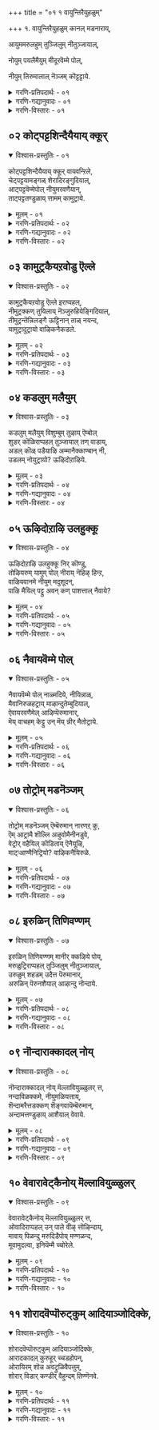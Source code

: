 +++
title = "०१ १ वायुन्तिरैयुहळुम्"

+++
१. वायुन्तिरैयुहळुम् कानल् मडनाराय्,

आयुममरुलहुम् तुञ्जिलुम् नीतुञ्जायाल्,

नोयुम् पयलैमैयुम् मीदूरवॆम्मे पोल्, 

नीयुम् तिरुमालाल् नॆञ्जम् कॊट्टट्टाये.

<details><summary>गरणि-प्रतिपदार्थः - ०१</summary>

वायुम् = ऎडॆबिडदॆ बरुत्तिरुव, तिरै, = अलॆगळन्नु, उहळुम् = हाय्दु \(हारि\) दाटुव, कानल् = काडिन \(तोपिन\), मडम् = यौवनद कॊक्करॆये, आयुम् = आगियू सह, अमर् = आशॆ तुम्बिरुव, उलहुम् = लोकवॆल्लवू, तुञ्जिलुम् = निद्रिसिदरू सह, नी = नीनु, तुञ्जाय् आल् = निद्रिसॆयाद्दरिन्द, नोयुम् = सङ्कटवन्नू, पयलै मैयुम् = हळदिय देहवन्नू, मीदूर = हॊत्तिरुव, ऎम्मे पोल् = नम्म हागॆ, नीयुम् = नीनू सह, तिरुमालाल् = लक्ष्मीनाथनिन्द, नॆञ्जम् = मनस्सन्नु, कोट्पट्टाये = सूरॆगॊळ्ळल्पट्टिरुवॆया? \(कॊळ्ळल्पट्टिरुवॆया?\)
</details>

<details><summary>गरणि-गद्यानुवादः - ०१</summary>

ऎडॆबिडदॆ बरुत्तिरुव अलॆगळन्नु हाय्दु दाटुव काडिनयौवनद कॊक्करॆये आगियू सह, आशॆतुम्बिरुव लोकवॆल्लवू निद्रिसिदरू सह नीनु निद्रिसॆयाद्दरिन्द, सङ्कटवन्नू हळदिय \(कृशवाद\) देहवन्नू हॊत्तिरुव नम्म हागॆ नीनू सह लक्ष्मीनाथनिन्द निन्न मनस्सन्नु सूरॆगॊळ्ळल्पट्टिरुवॆया? लोकदल्लि कण्डुबरुव सामान्यविषयवॊन्दन्नु तॆगॆदुकॊण्डु, आळ्वाररु ई पाशुरदल्लि भगवद्विषयक्कॆ सम्बन्धिसिदन्तॆ, स्वारस्यवागि हॊन्दिसि हेळुत्तिद्दारॆ. 
</details>

<details><summary>गरणि-विस्तारः - ०१</summary>

लोकदल्लि इतर ऎल्ला पक्षिगळ हागॆ कॊक्करॆ अल्ल. इतर पक्षिगळु हगलॆल्ला हाराडि, आहारवन्नु हुडुकि तिन्दु, चटुवटिकॆयिन्दिद्दु, सञ्जॆयागुत्तलू गूडु सेरि, रात्रियन्नु निद्दॆयल्लि कळॆयुत्तवॆयष्टॆ. कॊक्करॆगॆ हगलू रात्रियू ऒन्दे बगॆ. निद्दॆगॆट्टु मीनु हिडियुवुदरल्लिये अदु काल कळॆयुत्तदॆ. 

हागॆये, लोकदल्लि ऎल्ल जनरू सामान्यवागि प्रापञ्चिकरु. अवरिगॆ हगलु हॊट्टॆ हॊरॆयुवुदक्कॆ, रात्रि निद्दॆगॆ मीसलु. अवरु भगवच्चिन्तनॆय गॊडवॆयन्नु सामान्यवागि हच्चिकॊळ्ळुवुदे इल्ल. आदरॆ, कॆलवरु मात्रवे भगवच्चिन्तनॆयन्नु मुख्यमाडिकॊण्डु, मिक्क प्रापञ्चिक व्यवहारगळन्नु कडमॆमाडिकॊळ्ळूत्तारॆ. अवरिगॆ, ऎल्लरू निद्रिसुव समयवे बहळ ऒळ्ळॆय समय. आद्दरिन्द, नडुरात्रियल्लू अवरु निद्दॆगॆट्टु भगवच्चिन्तनॆयल्लिये कालकळॆयुत्तारॆ. ई बगॆय जनरन्नु आळ्वाररु ’विरहि’गॆ होलिसिद्दारॆ. विरहिगॆ तन्नप्रियतमनन्नु कूडिकॊण्डिरबेकॆन्दे आशॆ. अदक्कागि, अवळु, कृशिसि, निद्दॆगॆट्टु सङ्कटपडुत्ताळॆ. ई पाशुरदल्लि ’विरहि’यॆन्दरॆ आळ्वाररु. ’प्रियतम’नॆन्दरॆ लक्ष्मीपतियाद श्रीमन्नारायणने. 

आळ्वाररु हेळुत्तारॆ- कॊक्करॆये, नीनु ऎडॆबिडदॆ बरुत्तिरुव अलॆगळन्नु दाटुत्ता, मीनन्नु हिडियुत्ता, जीविसुव पक्षि. इतर पक्षिगळन्तॆ नीनू रात्रियल्लि निद्रिसबेडवे? नीनू निद्दॆगॆडॆवॆयेकॆ? नानु विरहि. नन्न मनस्सन्नु सर्वेश्वरनाद लक्ष्मीपतियु सूरॆगॊण्डिद्दानॆ. अवनॊडनॆ कूडिकॊळ्ळबेकॆम्ब हम्बलदिन्द, सङ्कटपडुत्तिद्देनॆ. ननगॆ निद्दॆ हत्तुवुदिल्ल. नन्नमैबण्ण होयितु. कृशवागिद्देनॆ, कण्डॆया, कॊक्करॆये, नीनू निद्रिसदॆ इरुवुदरिन्द, निन्न मनस्सन्नू आ लक्ष्मीनाथनु सूरॆगॊण्डनो हेगॆ? जोकॆ, नन्नन्तॆ नीनू बडवादीयॆ\! भगवन्तनन्नु कुरितु हुच्चे निनगू हत्तीतु\!
</details>

## ०२ कोट्पट्टशिन्दैयैयाय् क्कूर्

<details open><summary>विश्वास-प्रस्तुतिः - ०१</summary>

कोट्पट्टशिन्दैयैयाय् क्कूर् वायवन्ऱिले,  
चेट्पट्टयामङ्गळ् शेरादिरङ्गुदियाल्,  
आट्पट्टवॆम्मेपोल् नीयुमरवणैयान्,  
ताट्पट्टतण्डुळाय् त्तामम् कामुट्राये.
</details>

<details><summary>मूलम् - ०१</summary>

कोट्पट्टशिन्दैयैयाय् क्कूर् वायवन्ऱिले,  
चेट्पट्टयामङ्गळ् शेरादिरङ्गुदियाल्,  
आट्पट्टवॆम्मेपोल् नीयुमरवणैयान्,  
ताट्पट्टतण्डुळाय् त्तामम् कामुट्राये.
</details>

<details><summary>गरणि-प्रतिपदार्थः - ०२</summary>

कोट्पट्ट = गोळुतगलिरुव, शिन्दैयै आय् = चिन्तनॆये आगिरुव, कूर् वाय् = दीनवागि कूगुत्तिरुव, अन्ऱिले = क्रौञ्चपक्षिये, चेट्पट्ट = दीर्घवागिरुव, यामङ्गळ् = जावगळन्नु, शेरादु = \(हासुगॆयन्नु\) सेरदॆये, इरङ्गुदि आल् = दुःखिसुत्तिरुवॆयाद्दरिन्द, आट्पट्ट = सेवॆ माडुत्तिरुव, ऎम्मेपोल् =नम्म हागॆये, नीयुम् = शेषशायिय, ताळ् पट्ट = तिरुवडिगळन्नु सेरिद \(सम्बन्धिसिद\), तण् तुऴाय् = तम्पाद तुलसिय, तामम् = हारवन्नु, कामम् उट्राये = आशिसिरुवॆया? 
</details>

<details><summary>गरणि-गद्यानुवादः - ०२</summary>

गोळुतगलिरुव चिन्तनॆये आगिरुव दीनवागि कूगुत्तिरुव क्रौञ्चपक्षिये, दीर्घवाद यामगळन्नु हासुगॆ सेरदॆये दुःखिसुत्तिरुवॆयाद्दरिन्द, सेवॆयल्लि तॊडगिरुव नम्म हागॆये नीनू सह शेषशायिय तिरुवडिगळ सम्बन्धवन्नु पडॆदिरुव तम्पाद तुलसिय हारवन्नु आशिसिरुवॆया? 
</details>

<details><summary>गरणि-विस्तारः - ०२</summary>

रात्रिय काल निद्दॆगागि ऎम्ब नियमवन्नु मनुष्यरन्तॆ पक्षिगळू पालिसबेडवे? रात्रियॆल्ल निद्दॆगॆट्टु कळॆयुवुदु दुःखिगळ मत्तु विरहिगळ \(अवरू दुःखिगळे\) पालिगॆ बन्दद्दु. 

हिन्दिन पाशुरदल्लि कॊक्करॆय निदर्शन बन्तु. अदु हॊट्टॆपाडिगागि, अदरल्लि अत्याशॆयिन्द तृप्तियिल्लदन्तॆ, हगलू रात्रि ऎन्नदन्तॆ, मीनु हिडियुवुदरल्लिये आसक्तिगॊण्डित्तु. आद्दरिन्द अदक्कॆ निद्दॆयिल्लदॆ होयितु. ई पाशुरदल्लादरो, क्रौञ्चपक्षिय निदर्शनवन्नु तॆगॆदुकॊळ्ळलागिदॆ. इदक्कॆ अगलिकॆ. तन्न प्रियतमनिन्द अगलिरलारदॆ, इदु रात्रियॆल्ल निद्दॆगॆट्टु अवनिगागि दुःखिसुत्ता, दीनस्वरदिन्द गोळिडुत्तिदॆ. हागॆये विरहियू सह. तन्न प्रियतमन अगलिकॆयिन्द हगलिगिन्तलू हॆच्चागि रात्रिकालगळल्लि अवळु हेळतीरदष्टु सङ्कटपडुत्तिरुवुदरिन्द, अवळिगॆ रात्रियॆल्लवू निद्दॆ हत्तुवुदिल्ल. इदॆल्ल प्रापञ्चिकस्थिति – व्यवहार. 

इन्नु, भगवन्तनन्ने तन्न ’नायक’नन्नागि माडिकॊण्डु, अवनॊडनॆ कूडिकॊळ्ळलिल्ल, इन्नॆष्टु काल ई अगलिकॆ, ऎन्दु परिपरियागि परितपिसुत्तिरुव ’नायकि’य भाववन्नु हॊत्तु अनुकरिसुव भक्तन विषयवन्नु तॆगॆदुकॊळ्ळोण. ई ’नायकि’यू सह विरहिये\! आदरॆ, अदु आध्यात्मिक रीतियल्लि\! अवळिगू रात्रिगळु निद्दॆ हत्तुवुदिल्ल. रात्रिय ऒन्दॊन्दु जाववू ऒन्दु युगदन्तॆ दीर्घवागि कण्डु बरुत्तदॆ. तन्न प्रियतमन सङ्ग तनगॆ हेगादरू, याव रीतियल्लादरू, लभिसिदरॆ, आग अवळ मनस्सिगॆ नॆम्मदि सिक्कुत्तदॆ. अदक्कागिये अवळ परिताप\! ई बगॆय विरहिगू प्रापञ्चिकविरहिगू ऎष्टु व्यत्यास\! 

आळ्वाररु हेळुत्तारॆ- क्रौञ्चपक्षिये, निन्न सङ्कटक्कॆ कारणवेनु? निन्न कूगु बहळ दीनवागिदॆ. निन्न दुःख निन्न मनस्सिगॆ अण्टिरुव हागॆ काणुत्तदॆयल्ल. इतर पक्षिगळ हागॆ रात्रियल्लि बेग हासुगॆयन्नु सेरदन्तॆ, निनगॆ रात्रिय ऒन्दॊन्दु जाववू बहळ दीर्घवागि तोरुत्तिदॆयल्लवे? आद्दरिन्दले हीगॆ गोळिडुत्तिरुवॆ\! निन्न दुःखक्कॆ कारणवेनु? नन्न हागॆ नीनू सह सर्वेश्वरनाद भगवन्त्नल्लि प्रेमिये? भगवन्तन तिरुवडिगळन्नु अलङ्करिसिरुव दिव्यवाद तुलसिय हारवन्नु पडॆदुकॊळ्ळबेकॆन्दु निनगू आशॆयागिदॆये?
</details>

## ०३ कामुट्रकैयऱवोडु ऎल्ले

<details open><summary>विश्वास-प्रस्तुतिः - ०२</summary>

कामुट्रकैयऱवोडु ऎल्ले इराप्पहल्,  
नीमुट्रक्कण् तुयिलाय् नॆञ्जुरुहियेङ्गिदियाल्,  
तीमुट्रन्तॆन्निलङ्गै ऊट्टिनान् ताळ् नयन्द,  
यामुट्रादुट्रायो वाऴिकनैकडले.
</details>

<details><summary>मूलम् - ०२</summary>

कामुट्रकैयऱवोडु ऎल्ले इराप्पहल्,  
नीमुट्रक्कण् तुयिलाय् नॆञ्जुरुहियेङ्गिदियाल्,  
तीमुट्रन्तॆन्निलङ्गै ऊट्टिनान् ताळ् नयन्द,  
यामुट्रादुट्रायो वाऴिकनैकडले.
</details>

<details><summary>गरणि-प्रतिपदार्थः - ०३</summary>

कामुट्र = आशिसिद्दु, कैयऱवोडु = कैगूडद्दरिन्द \(अथवा, आशिसिदवस्तु कैसेरद दुःखदिन्द\), ऎल्ले = ऎले, कनैकडले = घर्जिसुव कडले, इराप्पहल् = रात्रि हगलू नी मुट्र = नीनु पूर्तियागि, कण् तुयिलाय् = निद्रिसलारॆ, नॆञ्जु उरुहि = मनस्सु करगि, एङ्गिदि आल् = सॊरगुवॆयाद्दरिन्द, तीमुट्र = बॆङ्कियन्नु पूर्तियागि, तॆन् इलङ्गै = \(दक्षिणद\) सुन्दरवाद लङ्कापुरियन्नु, ऊट्टिनान् = उणिसिदवन, ताळ् = तिरुवडिगळन्नु, नयन्द = आशिसिद, याम् = नावु, उट्रदु = पडॆदद्दन्नु, उट्रायो = पडॆदॆयो, वाऴि = निनगॆ मङ्गळवागलि. 
</details>

<details><summary>गरणि-गद्यानुवादः - ०३</summary>

ऎले किरिचाडुव कडले, नीनुआशिसिद्दु कैगूडद्दरिन्दलो नीनु रात्रिहगलू पूर्तियागि निद्रिसदिरुवॆ? मनस्सु करगि, सॊरगिरुवॆ\! आद्दरिन्द, \(दक्षिणद\) सुन्दरवाद लङ्कापुरियन्नु पूर्तियागि बॆङ्किगॆ आहुतिमाडिदवन तिरुवडिगळन्नु आशिसिद नावु पडॆदद्दन्नु पडॆदॆयो? निनगॆ मङ्गळवागलि. 
</details>

<details><summary>गरणि-विस्तारः - ०३</summary>

हिन्दिन ऎरडु पाशुरगळल्लि, ऎरडु पक्षिगळ निदर्शनवायितु. मॊदल पक्षिगॆ हॊट्टॆ हॊरॆयुवुदरल्लिये आशॆ. अदन्नु पूर्णगॊळिसिकॊळ्ळुवुदक्कागिये निद्दॆगॆट्टद्दु\! ऎरडनॆय पक्षिगॆ तन्न प्रियतमनिन्द अगलिकॆयागबारदॆन्दू, सदा अवनॊडनॆ कूडिकॊण्डिरबेकॆम्बुदे आशॆ. तन्न ई आशॆ ईडेरदिद्द कार्‍अणदिन्द अदर निद्दॆयिल्लद गोळाट\! ई पाशुरदल्लि कडलिन निदर्शन बन्दिदॆ. कडलु हगलु रात्रि ऎन्नदॆ, यावागलू अब्बरिसुत्तिरुत्तदॆ. एरिळितगळिन्द कूडिद अलॆगळिन्द तुम्बिरुत्तदॆ. कॆलवु वेळॆगळल्लि कडलु उक्किदरू सह, अदु दडवन्नु अतिक्रमिसि होगलारदॆ, तन्न आशॆयन्नु तीरिसिकॊळ्ळलारदॆ, सोतु, सॊरगि होगुत्तदॆ. 

हागॆये, भगवन्तन तिरुवडिगळन्नु पडॆदुकॊळ्ळबेकॆम्ब महदाशॆयन्नु हॊत्त भक्तनिगॆ, अवन आशॆ फलिसदॆ, अदक्कागि अवनॆष्टु यत्निसिदरू भगवन्तन तिरुवडिगळु लभ्यवागदॆ होगुवुदरिन्द, रात्रि हगलु ऎन्नदॆ निद्दॆगॆट्टु सॊरगि, कॊरगि, गोळिडुत्ता कालकळॆयुवनु.

आळ्वाररु हेळुत्तारॆ- ऎलॆ कडले, रात्रिहगलु ऎन्नदॆ नीनु अब्बरिसुत्तिरुवॆयल्ल. नीनू सह नम्म हागॆ दुःखिसुवुदे? सर्वेश्वरन तिरुवडिगळिगागि नावु निद्दॆगॆट्टु कॊरगुत्तिरुव हागॆये, निन्न मेलॆ हादुहोगि, लङ्कापुरियन्नु बॆङ्किगॆ पूर्तियागि आहुतिकॊट्ट श्रीरामन तिरुवडिगळन्नु नीनु आशिसिदॆया? अवु निनगॆ लभिसदॆ होद्दरिन्द, हीगॆ, निद्दॆगॆट्टु अब्बरिसुत्ता, नम्म हागॆ गोळिडुत्ता सॊरगि होदॆया? हेगॆ?
</details>

## ०४ कडलुम् मलैयुम्

<details open><summary>विश्वास-प्रस्तुतिः - ०३</summary>

कडलुम् मलैयुम् विशुम्बुम् तुऴाय् ऎम्बोल्  
शुडर् कॊळिराप्पहल् तुञ्जायाल् तण् वाडाय्,  
अडल् कॊळ् पडैयाऴि अम्मानैक्काण्बान् नी,  
उडलम् नोयुट्रायो? ऊऴिदोऱाऴिये.
</details>

<details><summary>मूलम् - ०३</summary>

कडलुम् मलैयुम् विशुम्बुम् तुऴाय् ऎम्बोल्  
शुडर् कॊळिराप्पहल् तुञ्जायाल् तण् वाडाय्,  
अडल् कॊळ् पडैयाऴि अम्मानैक्काण्बान् नी,  
उडलम् नोयुट्रायो? ऊऴिदोऱाऴिये.
</details>

<details><summary>गरणि-प्रतिपदार्थः - ०४</summary>

कडलुम् = समुद्रवन्नू, मलैयुम् = बॆट्टवन्नू, विशुम्बुम् = गगनवन्नू, तुऴाय् = हुडुकुत्ता, ऎम् पोल् = नम्म हागॆ, शुडर् कॊळ् = बॆळकुगळ ज्योतिगळ\) हागॆ, इराप्पहल् = रात्रिहगलु, तुञ्जाय् आल् = निद्रिसॆ आद्दरिन्द, तण् वाडाय् = तङ्गाळिये, अडल् कॊळ् = बलिष्ठवाद, पडै = आयुधवाद, आऴि = चक्रायुधवन्नु धरिसिरुव, अम्मानै = स्वामियन्नु, काण्बान् = नोडुवुदक्कागि \(काणुवुदक्कागि\) नी = नीनु, उडलम् = आशॆयिन्द कॊरगुव, नोय् = सङ्कटवन्नु, उट्रायो = पडॆदॆयो? ऊऴिदोऱुम् = जीवमानपर्यन्तवू, ऊऴियो = क्रमतप्पदन्तॆये \(विधि ऎम्बन्तॆ\)? 
</details>

<details><summary>गरणि-गद्यानुवादः - ०४</summary>

तङ्गाळिये, समुद्रवन्नू, बॆट्टवन्नू, गगनवन्नू, हुडुकुत्ता, नम्म हागॆ, ज्योतिगळ हागॆ रात्रि हगलू निद्रिसॆ आद्दरिन्द, शक्तिपूर्णवाद आयुधवाद चक्रायुधवन्नु धरिसिरुव स्वामियन्नु काणुवुदक्कागि, नीनु आशॆयिन्द कॊरगुव सङ्कटवन्नु जीवमानवॆल्लवू, विधि ऎम्बन्तॆ पडॆदॆयो? 
</details>

<details><summary>गरणि-विस्तारः - ०४</summary>

यावॊन्दु कडॆयू निल्लदॆ, ऎडॆबिडदन्तॆ व्यापिसिकॊण्डु, स्थळदिन्द स्थळक्कॆ चलिसुत्तिरुवुदे गाळिय स्वभाव. नॆलनीरु, हळ्ळ-तिट्टु, काडुमेडि, बॆट्ट-बयलु, ऎन्नदॆ अदु ऎल्लॆल्लू सञ्चरिसुत्तले इरुत्तदॆ. अदक्कॆ निलुकडॆ ऎम्बुदे इल्ल. 

विरहिगॆ तङ्गाळि शत्रुविद्दन्तॆ. अदु मर्मभेदकवागि, विरहवन्नु हॆच्चिसुत्तदॆ. 

गाळिय अलॆदाटवन्नु गमनिसुव भक्तनिगॆ, गाळियल्लि ऒन्दु बगॆय मरुक-कनिकर. तन्न हागॆ, कण्णिगॆ काणद, अद्वितीय वस्तुवाद भगवन्तनन्नु आ गाळियू हुडुकुत्ता, सञ्चरिसुत्ता, व्यथॆपडुत्तिदॆयो ऎनिसुत्तदॆ. ई कारणदिन्द, भक्तनिगू गाळिगू इल्लि होलिकॆ तन्दिरुवुदु. 

आळ्वाररु हेळुत्तारॆ- तङ्गाळिये, नीनु कडलमेलू, बॆट्टद मेलू; आकाशदल्लियू व्यापिसि, अलॆदाडुत्तिरुवॆयल्ल, एकॆ? दिव्यज्योतिगळाद सूर्यचन्द्रर हागॆ, नीनु ऎडॆबिडदॆ, निन्तल्लि निल्लदॆ, चलिसुत्ता इरुवॆयल्ल. निन्न देहसौख्यवन्नू, निद्दॆयन्नू गमनिसदॆ, इतरर कण्णिगॆ काणिसदष्टु कृशवागि होगिरुवॆयल्ल\! नम्म हागॆये नीनू सह, अप्रतिमसामर्थ्यद चक्रायुधधारियाद नम्म स्वामियन्नु हुडुकुत्तिद्दीया? अदु फलिसदॆ इरुवुदक्कागि, निन्न जीवमानपर्यन्तवू इदे निन्न विधि ऎम्बन्तॆ कॊरगि सङ्कटपडुत्तिरुवॆया? 

इल्लि, ’कडलु’ ऎम्बुदक्कॆ ’सामान्यवाद कडलुगळु’ ऎन्दू, भगवन्तन शेषशायियागि योगनिद्दॆयल्लिरुनॆन्दु वर्णिसुव पाल्गडलु ऎन्दू आगुत्तदॆ. 

’बॆट्ट’ ऎम्बुदक्कॆ सामान्यवाद बॆट्टगळु ऎन्दू भूलोकद भक्तरन्नु उद्धरिसुवुदक्कागि भगवन्तने आशॆपट्टु बन्दु नॆलसिरुव तिरुमलै बॆट्टवॆन्दू आगुत्तदॆ. 

“विशुम्बु \(गगन\)” ऎम्बुदक्कॆ गाळि व्यापिसिरुव आकाश ऎन्दू, नित्यसूरिगळॊडनॆ भगवन्तनु नित्यवासमाडुव परमपद ऎन्दू आगुत्तदॆ. 

“ज्योति” ऎम्बुदक्कॆ हगलन्नु बॆळगिसुव ’सूर्य’ मत्तु रात्रियन्नु बॆळगिसुवुदक्कॆ ’चन्द्र’ ऎन्दागुत्तदॆ.
</details>

## ०५ ऊऴिदोऱाऴि उलहुक्कू

<details open><summary>विश्वास-प्रस्तुतिः - ०४</summary>

ऊऴिदोऱाऴि उलहुक्कू निर् कॊण्डु,  
तोऴियरुम् यामुम् पोल् नीराय् नॆहिऴ् हिन्ऱ,  
वाऴियवानमे नीयुम् मदुशूदन्,  
पाऴि मैयिल् पट्टु अवन् कण् पाशत्ताल् नैवाये?
</details>

<details><summary>मूलम् - ०४</summary>

ऊऴिदोऱाऴि उलहुक्कू निर् कॊण्डु,  
तोऴियरुम् यामुम् पोल् नीराय् नॆहिऴ् हिन्ऱ,  
वाऴियवानमे नीयुम् मदुशूदन्,  
पाऴि मैयिल् पट्टु अवन् कण् पाशत्ताल् नैवाये?
</details>

<details><summary>गरणि-प्रतिपदार्थः - ०५</summary>

ऊऴि दोऱु ऊऴि = ऎल्ला कालदल्लू \(ऎन्दरॆ, प्रळयदिन्द प्रळयदवरॆगू = ऒन्दॊन्दु वर्षदल्लू कालक्कॆ तक्कन्तॆ\), उलहुक्कु = लोकक्कॆ, नीर् कॊण्डु = नीरन्नु शेखरिसिकॊण्डु, शोऴि यरुम् यामुम् पोल् = \(नन्न\)गॆळतियरू, नानू \(माडुवॆ\) हागॆ, नीर् आय् = नीरागि रूपगॊण्डु, नॆहिऴ् हिन्ऱ = कॆळगॆ बीळुत्तिरुव वाऴिय = मङ्गळकरवाद, वानमे = मोडवे, नीयुम् = नीनू, मदुशूदन् = मधुसूदनन, पाऴिमैयिल् पट्टु = सामर्थ्यक्कॆ सिक्कि, अवन् =अवन, कण् पाशत्तल् = कण्णिन पाशदिन्द कट्टिबिद्दु \(कटाक्षक्कॆ सिक्किबिद्दु\), नैवायो = \(निन्नन्नु नीनु \) मरॆतुहोदॆया? 
</details>

<details><summary>गरणि-गद्यानुवादः - ०५</summary>

प्रळयदिन्द प्रळयदवरॆगू ऎन्दरॆ ऒन्दॊन्दु वर्षदल्लू कालकालक्कॆ तक्कन्तॆ लोकक्कॆ नीरन्नु शेखरिसिकॊण्डु, नन्न गॆळतिय नानू \(माडुव\) हागॆ, नीरागि रूपगॊण्डु, कॆळक्कॆ बीळुत्तिरुव मङ्गळकरवाद मोडवे, नीनू सह मधुसूदनन सामर्थ्यक्कू अवन कटाक्ष वीक्षणक्कू सिक्किबिद्दु, \(नीनु निन्नन्ने\) मरॆतुहोदॆया? 
</details>

<details><summary>गरणि-विस्तारः - ०५</summary>

ई पाशुरदल्लि मोडद निदर्शन. ऒन्दु प्रळयदिन्द मत्तॊन्दु प्रळयदवरॆगू, ई लोक इरुवष्टु कालवू, ऒन्दॊन्दु वर्षवू लोकक्कॆ मङ्गळवन्नुण्टु माडुवन्थाद्दु कार्मुगिलु. अदु लोकक्कॆ बेकागुवष्ट्टु नीरन्नू कडलुगळिन्दलू इतर ऎल्ला नीर्नॆलॆगळिन्दलू नीरन्नु तुम्बिट्टुकॊण्डु कार्मुगिलागुवुदु. गगनक्केरि, मॆल्लमॆल्लगॆ सञ्चरिसुत्ता, लोकद बेरॆबेरॆ स्थळगळल्लि तङ्गि, करगि नीरागि रूपगॊण्डु, नीरन्नु कॆळक्कॆ नॆलद मेलक्कॆ सुरिसिबिडुवुदु. प्रतिफलापेक्षॆयिल्लदॆ, हीगॆ समृद्धियागि नीरन्नु सुरिसुवुदु कार्मुगिलिन औदार्य. आद्दरिन्दले अदु मङ्गळकरवाद कार्मुगिलु. 

भगवन्तनदु कार्मुगिल देहकान्ति. अवन अप्रतिमऔदार्य, उपकारगळ ऒन्दंश मात्रवे कार्मुगिलु तोर्पडिसुवन्थाद्दु, इवुगळ जॊतॆगॆ भगवन्तन साटियिल्लद सामर्थ्य मत्तु कृपॆ\! भगवन्तन कटाक्षक्कॆ ऒळगादवरु तप्पदॆ उद्धारगॊळ्ळुत्तारॆ. 

आळ्वाररु कण्ड कार्मुगिलन्नु तम्म भक्तिय नॆलॆयॊडनॆ होलिसिकॊण्डु अदन्नु सम्बोधिसि हेळुत्तारॆ. 

आळ्वाररु हेळुत्तारॆ- कार्मुगिले, निन्न रूपदिन्दलू, बण्णदिन्दलू, औदार्यदिन्दलू, नीनु मङ्गळकरने दिट. लोकक्कॆ निन्न उपकारवन्तु हेळतीरदष्टु, लोक अदन्नु मरॆयलारदष्टु. ऎल्ला नीर्‍नॆलॆगळिन्दलू नीनु नीरन्नु हीरि, निन्नल्लि तुम्बिट्टुकॊळ्ळूवॆ, निन्न भारवन्नु सहिसिकॊण्डु, गगनक्केरि, \(गगनदल्लि\) मॆल्लमॆल्लगॆ सञ्चरिसुत्ता, भूमिय मेलॆ नीरु बेकॆम्ब कडॆगळल्लॆल्ला, करगि, हनिय रूपगॊण्डु, इळिदु, सुरिसि, भूमियन्नु तणिसुत्ती दिट. हीगॆ, नीनु हनिगळ रूपदल्लि नीरन्नु हरिसलु कारणवेनिरबहुदु? नानू नन्न गॆळतियरू मधुसूदननाद भगवन्तन सामर्थ्यक्कू, अवन कुडिगण्ण नोटक्कू सिक्किबिद्दिद्देवॆ. नम्मन्नुनावे मरॆतुकॊण्डिद्देवॆ. नावु, नम्म विचारवेनु ऎम्बुदे नमगीग तिळियदागिदॆ. नम्म देह, रूप, बण्ण – ऎल्लवू करगि नीरागि होगिवॆ. ऎन्दरॆ, नावु नावल्लवागिद्देवॆ. कार्मुगिले, नम्म हागॆ नीनू सह आ परमसमर्थनाद मधुसूदनन कटाक्षक्कॆ मारुहोदॆया? हीगागि, नीनु निन्न रूप बण्णगळन्नु कळॆदुकॊण्डु, नीरागि, सुरिदु बीळुत्तिरुवॆया? हेगॆ?
</details>

## ०६ नैवायवॆम्मे पोल्

<details open><summary>विश्वास-प्रस्तुतिः - ०५</summary>

नैवायवॆम्मे पोल् नाळ्मदिये, नीयिन्नाळ्,  
मैवानिरुळहट्राय् माऴान्दुतेम्बुदियाल्,  
ऐवायरवणैमेल् आऴिप्पॆरुमानार्,  
मॆय् वाचहम् केट्टु उन् मॆय् न्नीर् मैतोट्राये.
</details>

<details><summary>मूलम् - ०५</summary>

नैवायवॆम्मे पोल् नाळ्मदिये, नीयिन्नाळ्,  
मैवानिरुळहट्राय् माऴान्दुतेम्बुदियाल्,  
ऐवायरवणैमेल् आऴिप्पॆरुमानार्,  
मॆय् वाचहम् केट्टु उन् मॆय् न्नीर् मैतोट्राये.
</details>

<details><summary>गरणि-प्रतिपदार्थः - ०६</summary>

नैवु आय् = सङ्कटक्कॊळगाद, ऎम्मे पोल् = नम्म हागॆ, नाळ् मदिये = पूर्णचन्द्रने, नी = नीनु, इनाळ् = इदुवरॆगॆ, मैवान् = कप्पाद \(करिय\) आकाशद इरुळ् = रात्रियन्नु, अहट्राय् = तॊलगिसिदॆ, ऎन्दु माऴान्दु = भ्रमॆगॊण्डु, तेम्बुदि = क्षीणीसुत्तिरुवॆ, आल् = आद्दरिन्द, ऐवाय् = ऐदु हॆडॆगळ \(बायिगळुळ्ळ\), अरवु = सर्पद, अणै मेल् = हासुगॆय मेलॆ, \(इरुव\) आऴि = चक्रायुधधारियाद, पॆरुमानार् = भगवन्तन, मॆय् = सत्यवाद, वाचहम् केट्टु = मातन्नु केळि, उन् = निन्न, मॆय् = देहद, नीर् मै = प्रकाशवन्नु, तोट्राये = तोरिसुत्तिरुवॆयल्ल\! 
</details>

<details><summary>गरणि-गद्यानुवादः - ०६</summary>

नम्म हागॆ, सङ्कटक्कॊळगाद पूर्णचन्द्रने, नीनु इदुवरॆगॆ करिय आकाशद इरुळन्नु तॊलगिसिदॆ ऎन्दु भ्रमॆगॊण्डु \(हॆम्मॆपट्टु\) क्षीणीसुत्तिरुवॆ. आद्दरिन्द, ऐदु हॆडॆगळ सर्पद हासुगॆय मेलॆ इरुव चक्रायुधधारियाद भगवन्तन सत्यवाद मातुगळन्नु केळि निन्न देहद प्रकाशवन्नु तोर्पडिसुत्तिरुवॆयल्लवे? 
</details>

<details><summary>गरणि-विस्तारः - ०६</summary>

चन्द्रनिगॆ हदिनैदु दिनगळ वृद्धि, हदिनैदु दिनगळ क्षय. तन्न कलॆयन्नु ऒन्दॊन्दागि हॆच्चिसिकॊळ्ळुत्ता बन्दु, हुण्णीमॆयन्दु तन्न हदिनारु कलॆगळिन्द शोभिसुत्तानॆ. बळिक ऒन्दॊन्दे कलॆयन्नु कळॆदुकॊळ्ळुत्ता बन्दु, अमावास्यॆय दिन तन्न कलॆगळन्नॆल्ला कळॆदुकॊण्डु, अवनिल्लदागुत्तानॆ. 

ऐदु हॆडॆगळ सर्पवन्नु हासुगॆयागि माडिकॊण्डु अदर मेलॆ पवडिसि योगनिद्दॆयल्लिरुववनु सर्वेश्वरनाद भगवन्त. हीगिद्दरू सह, तन्न कैयल्लि चक्रायुधवन्नु अवनु हिडिदु सन्नद्धनागिये इरुत्तानॆ. इदक्कॆ कारण तन्न सत्य वाक्कू. तन्नन्नु आश्रयिसिदवरन्नु, ऎल्ल बगॆय सङ्कटगळिन्दलू पारु माडि, उद्धरिसुवनु ऎम्बुदे ई सत्यवाक्कु. 

इवॆरडु अंशगळन्नू जॊतॆगूडिसि, तम्म विषयवन्नू कूडिसि, आळ्वाररु हेळुव स्वारस्यवन्नु नोडबहुदु. 

आळ्वाररु हेळुत्तारॆ- इन्नु क्षीणीसुवॆनॆम्ब सङ्कटक्कॊळगागिरुव चन्द्रने, नम्म हागॆ निनगॆ सङ्कटवल्लवे? इदुवरॆगॆ, रात्रिय गगनवन्नॆल्ला निन्न दिव्य प्रकाशदिन्द बॆळगिसुवॆनॆन्दु नीनु अहङ्कारगॊण्डिद्दिरबेकु. ईग नोडिदॆया निन्न आ मॆरॆतॆक्कॆ तक्क शक्षॆ\! नीनु अनुभविसलिरुव ई क्षय – कलाहीनतॆ\! नावू हागॆये कण्डॆया? नन्न रूप बण्णगळिन्द नावु भगवन्तनन्नुआकर्शिसिबिडुत्तेवॆन्दु बहळ हॆम्मॆगॊण्डिद्दॆवु. ई नम्म अहङ्कारक्कॆ तक्क प्रायश्चित्तवायितु. नम्म रूपवन्नु बण्णवन्नू कळॆदुकॊण्डु, कृशिसि होगिद्देवॆ. सर्वेश्वरन सत्यवाक्कन्नु नम्बिकॊण्डिरुवुदरिन्दले नीनु इष्टु मात्र निन्न प्रकाशवन्नु तोर्पडिसुत्तिरुव हागॆये, नावू कॊरगुव नम्म प्राणगळन्नु बिगिहिडिदिट्टुकॊण्डिद्देवॆ.
</details>

## ०७ तोट्रोम् मडनॆञ्जम्

<details open><summary>विश्वास-प्रस्तुतिः - ०६</summary>

तोट्रोम् मडनॆञ्जम् ऎम्बॆरुमान् नारणऱ् कु,  
ऎम् आट्रामै शॊल्लि अऴुवोमैनीनडुवे,  
वेट्रोर् वहैयिल् कॊडिताय् ऎनैयूऴि,  
माट्र्‍आण्मैनिट्रियो? वाऴिकनैयिरुळे.
</details>

<details><summary>मूलम् - ०६</summary>

तोट्रोम् मडनॆञ्जम् ऎम्बॆरुमान् नारणऱ् कु,  
ऎम् आट्रामै शॊल्लि अऴुवोमैनीनडुवे,  
वेट्रोर् वहैयिल् कॊडिताय् ऎनैयूऴि,  
माट्र्‍आण्मैनिट्रियो? वाऴिकनैयिरुळे.
</details>

<details><summary>गरणि-प्रतिपदार्थः - ०७</summary>

तोट्रोम् = स्तुतिसुत्तेवॆ, मडम् = अरियद \(विवेकविल्लद\), नॆञ्जम् = मनस्सन्नु, ऎम्बॆरुमान् = स्वामियाद, नारणऱ् कु = श्रीमन्नारायणनिगॆ, ऎम् = नम्म, आट्र्‍आमैशॊल्लि = सङ्कटवन्नु हेळि, अऴुवोमै = गोळिडुत्तिरुव नम्म, नडुवेनी = \(इब्बर\) नडुवॆ नीनु, वेट्रोर् वहैयिल् = शत्रुगळ रीतियल्लि, कॊडिदाय् =कॆट्टद्दागि \(क्रूरियागि\) ऎन्नै = पूर्तियागि, ऊऴि = कालवन्नॆल्ला, माट्राण्मै, = हगॆतनवन्नु साधिसुत्ता, निट्रियो = निल्लुवॆयो? वाऴि = मङ्गळवागलि, कनै इरुळे = दट्टवाद रात्रिये. 
</details>

<details><summary>गरणि-गद्यानुवादः - ०७</summary>

कग्गत्तलॆये, अरियद \(विवेकविल्लद\) मनस्सन्नु, स्वामियाद श्रीमन्नारायणनिगॆ नम्म सङ्कटवन्नु तिळिसॆन्दु गोळिडुत्तिरुव नम्मिब्बर नडुवॆ नीनु शत्रुविन रीतियल्लि कॆट्टद्दागि \(क्रूरियागि\) कालवन्नॆल्ला पूर्तियागि हगॆतनवन्नु साधिसुत्ता निल्लुवॆयो? निनगॆ मङ्गळवागलि. 
</details>

<details><summary>गरणि-विस्तारः - ०७</summary>

हिन्दिन पाशुरगळल्लि आरिसिकॊण्डिद्द निदर्शनगळु विरहिगॆ सरिसमनाद रीतियल्लि सङ्कटक्कॊळगादवु. विरहियन्तॆ अवू निद्दॆकॆट्टवु. ई पाशुरदल्लि आरिसिरुव निदर्शन ऒन्दु बगॆय आतङ्कवे इद्दन्तॆ. रात्रियागि वातावरणवु प्रशान्तवागिद्दरू, निश्शब्दतॆयू कग्गत्तलॆयू ऎल्लॆल्लू ताण्डवाडुत्तिद्दरू, अदे विरहियन्नु ऒन्दु बगॆयल्लि उद्विग्नगॊळिसतक्कद्दागिदॆ. मनस्सन्नु नॆम्मदिगॊळिसुव प्रयत्नदल्लि, अदन्नु आ बळिक तन्न प्रियतमन कडॆगॆ हरियगॊडुव प्रयत्नदल्लि, अदन्नु आ बळिक तन्न प्रियतमन कडॆगॆ हरियगॊडुव प्रयत्नदल्लि अड्डियागिरुव शत्रुविनन्तॆ आ कत्तल रात्रियन्नु इल्लि भाविसिकॊळ्ळलागिदॆ. 

बहुमट्टिगॆ ऎल्ल जीविगळु निद्दॆयल्लि तॊडगिरुवाग, ऎल्लॆल्लू नीरवतॆ तुम्बिरुवाग, कग्गत्तलॆ कविदिरुवाग, साधकनाद भक्तनु जाग्रतनागि, तन्न मनस्सन्नु नॆम्मदिगॊळिसि, बेराव योचनॆयू इल्लदन्तॆ माडि, भगवन्तनल्लि एकाग्रगॊळिसुवुदक्कॆ अद्वितीयवाद कालवे कत्तलरात्रि. 

आळ्वाररु हेळुत्तारॆ- कत्तलॆय रात्रिये, नानु कडु दुःखि. नन्न मनस्सादरो एनू अरियद्दु. विवेकविल्लद्दु. अदन्नु तिद्दि, हदगॊळिसि, नन्न प्रियतमनाद श्रीमन्नारायणनल्लिगॆ कळुहिसबेकॆम्बुदे नन्न प्रयत्न. अदक्कॆ अड्डिआतङ्कगळिरबारदु. आगले मनस्सु एकाग्रतॆयन्नु पडॆयबल्लदु. ई कारणदिन्दले नानु कग्गत्तलॆयन्नू नडुरात्रियन्नू आरिसिकॊण्डिद्देनॆ. नन्न मनस्सु नन्न स्वामियाद श्रीमन्नारायणनिगॆ नन्न सङ्कटवन्नु अरिकॆमाडबेकु. ई नन्न प्रयत्नदल्लि ननगूनन्न मनस्सिगू नडुवॆ नीनु अड्डियागबारदु कण्डॆया? नन्नन्नागलि, नन्न मनस्सन्नागलि नीनु कॆडिसबारदु. बेरॆ कडॆगॆ, बेरॆ योचनॆगॆ सॆळॆदुबिडबारदु. हागॆ माडुवुदु नम्म शत्रुविन कॆलस. कत्तलरात्रिये, नीनु नन्नगॆ कॆडकुमाडबेड. क्रूरियागबेड. ई प्रशान्तवाद अत्युत्तमकालदल्लि, शत्रुवु तन्न हगॆतनवन्नु साधिसिकॊळ्ळुवन्तॆ, नीनु नमगॆ नम्म प्रयत्नदल्लि अड्डियागि निल्लबेड. नम्म कॆलसदल्लि ई सण्ण उपकारमाडुवॆयादरॆ, नमगॆ ऒळ्ळॆयदागुवुदु. निनगू मङ्गळवागुवुदु.
</details>

## ०८ इरुळिन् तिणिवण्णम्

<details open><summary>विश्वास-प्रस्तुतिः - ०७</summary>

इरुळिन् तिणिवण्णम् मानीर् क्कऴिये पोय्,  
मरुळुट्रिराप्पहल् तुञ्जिलुम् नीतुञ्जायाल्,  
उरुळुम् शहडम् उदैत्त पॆरुमानार्,  
अरुळिन् पॆरुनशैयाल् आऴान्दु नॊन्दाये.
</details>

<details><summary>मूलम् - ०७</summary>

इरुळिन् तिणिवण्णम् मानीर् क्कऴिये पोय्,  
मरुळुट्रिराप्पहल् तुञ्जिलुम् नीतुञ्जायाल्,  
उरुळुम् शहडम् उदैत्त पॆरुमानार्,  
अरुळिन् पॆरुनशैयाल् आऴान्दु नॊन्दाये.
</details>

<details><summary>गरणि-प्रतिपदार्थः - ०८</summary>

इरुळिन् = कत्तलॆय \(रात्रिय\), तिणि = दट्टवाद, वण्णम् = कप्पुबण्णद, मा = बलुदॊड्ड, नीर् कऴिये = नीर्नॆलॆये, पोय् = बहळ, मरुळ् उट्रु = उन्मतॆयन्नु पडॆदु, इराप्पहल् = रात्रिहगळू, तुञ्जलुम् = कळॆदुहोदरू \(नशिसिदरू\), नी तुञ्जाय् = नीनु कुग्गुवुदिल्ल. आल् = आद्दरिन्द, उरुळुम् = उरुळव, शहडम् = बण्डियन्नु \(शकटवन्नु\), उदैत्त = ऒदॆद, पॆरुमानार् = स्वामिय, अरुळिन् = कृपॆय, पॆरु नशैयाल् = अगाधवाद प्रेमदिन्द, आऴान्दु = गाढवागि \(बहळ आळवागि\), नॊन्दाये = नॊन्दिरुवॆयल्लवे? 
</details>

<details><summary>गरणि-गद्यानुवादः - ०८</summary>

रात्रिय कग्गत्तलल्लि ऎल्लि नॆल, ऎल्लि नीरु ऎन्दु तिळियलारद समयदल्लि, आळवू विस्तारवू आगिरुव नीर्नॆलॆयन्नु \(नीरिन दॊड्ड गुण्डियन्नु\) कण्ड आळ्वाररु भ्रमॆगॊण्डु हेळुत्तिद्दारॆ. 
</details>

<details><summary>गरणि-विस्तारः - ०८</summary>

आळ्वाररु हेळुत्तारॆ- दॊड्ड नीर्नॆलॆये, निनगू रात्रिय कग्गत्तलु मुसुकिदॆयल्ल\! हुच्चुहिडिदन्तॆ, भिन्नभिन्नवागि कण्डु बन्द विचित्रवाद रात्रियू हगलू, अवुगळ गुरुते इल्लदन्तॆ, नशिसिहोदवु. नीनु मात्र कुग्गदॆ हागॆये इरुवॆयल्ल\! निन्न नीरिन प्रमाणदल्लि स्वल्पवू इळिमुखवागिल्लवल्ल\! इदक्कॆ कारणवेनिरबहुदु? श्रीकृष्णावतारियाद भगवन्तनु बण्डिय रूपदल्लि उरुळुत्ता अवनन्नु कॊल्ललु बन्द शकटासुरनन्नु कालिनिन्द ऒदॆदुकृपॆमाडिद हागॆये निन्नन्नू अनुग्रहिसिदने? शकटासुरनादरो आ पुट्ट कालिन ऒदॆतदिन्दले नुच्चुनुरियाद, नीनू हागॆये आळवाद गुण्डियागि नॊन्दिरुवॆया? 

भगवन्तन तिरुवडिगळ सम्पर्कवुण्टागुवुदे भगवत्कृपॆ. अदु हेगॆ नडॆदरू \(उण्टादरू\) ऒळ्ळॆयदे. कोपदिन्दलो, वात्सल्यदिन्दलो उण्टाद अदरिन्द आ दिव्यतिरुवडिगळ सेवॆ लभिसिदन्तॆये\!
</details>

## ०९ नॊन्दाराक्कादल् नोय्

<details open><summary>विश्वास-प्रस्तुतिः - ०८</summary>

नॊन्दाराक्कादल् नोय् मॆल्लावियुळ्ळुलर् त्त,  
नन्दाविळक्कमे, नीयुमळियत्ताय्,  
शॆन्दामरैत्तडक्कण् शॆङ्गवायॆम्बॆरुमान्,  
अन्दामत्तण्डुऴाय् आशैयाल् वेवाये.
</details>

<details><summary>मूलम् - ०८</summary>

नॊन्दाराक्कादल् नोय् मॆल्लावियुळ्ळुलर् त्त,  
नन्दाविळक्कमे, नीयुमळियत्ताय्,  
शॆन्दामरैत्तडक्कण् शॆङ्गवायॆम्बॆरुमान्,  
अन्दामत्तण्डुऴाय् आशैयाल् वेवाये.
</details>

<details><summary>गरणि-प्रतिपदार्थः - ०९</summary>

नॊन्दु = सङ्कटपट्टरू सह, आरा = पूर्णवागद, कादल् नोय् = आशॆय \(प्रेमद\) नोवु, मॆल् आवि = मृदुवाद \(कोमलवाद\) प्राणवन्नू \(उसिरन्नू\), नन्दा = नन्ददे \(आरदॆये\) इरुव, विळक्कमे = दीपवे, नीयुम् = नीनू सह, अळियत्ताय् = अळियतक्कद्दागि, शॆम् तामरै = कॆन्दावरॆयन्तॆ, तड = विशालवाद, कण् = कण्णुगळन्नू, शॆम् कनि वाय् = कॆम्पाद हण्णिनन्तॆ तुटियु उळ्ळ, ऎम्बॆरुमान् = स्वामिय, अम् = सॊबगिन, ताम = हारवाद, तण् = तम्पाद, तुऴाय् = तुलसिय, आशैयाल् = आशॆयिन्द, वेवाये = बॆन्दुहोगुत्तिरुवॆया? 
</details>

<details><summary>गरणि-गद्यानुवादः - ०९</summary>

सङ्कटपट्टरू सह पूर्णवागद \(तृप्तियागद\) आशॆय \(प्रेमद\) नोवु मृदुवाद प्राणवन्नू\(कोमलवाद उसिरन्नू\) ऒळगडॆये ऒणगिसिद नन्ददे इरुव दीपवे, नीनू सह अळियतक्कद्दागि, कॆन्दावरॆयन्तॆ विशालवाद कण्णुगळन्नू कॆम्पाद हण्णिनन्तॆ तुटियन्नू उळ्ळ स्वामिय सॊबगिन हारवाद तम्पाद तुलसिय आशॆयिन्द बॆन्दुहोगुत्तिरुवॆया? 
</details>

<details><summary>गरणि-विस्तारः - ०९</summary>

रोगद सङ्कटक्कू प्रेमद सङ्कटक्कू बहळ व्यत्यास. रोगद सङ्कटवन्नु निवारिसलु साध्य. हागॆ अदु पूर्णगॊळ्ळुवुदु. प्रेम अथवा आशॆयिन्द उण्टागुव सङ्कटक्कॆ तृप्तियॆम्बुदे इल्ल. विरहियादवनु ऎष्टु सङ्कटपट्टरू अदु कडॆगाणुवुदे इल्ल. रोगद सङ्कटवन्ननुभविसुत्ता देह कृशिसि होदरू सह, रोगनिवारणॆयाद कूडले तक्क आरैकॆयिन्द मत्तॆ सरिहोगुवुदु. प्रेमद सङ्कट, देहवन्नु मात्रवे अल्लदॆ, मनस्सन्नू, कोमलवाद प्राणवन्नू ऒळगडॆये हिण्डिहिण्डि ऒणगिसिबिडुवुदु. मनद महदाशॆ तीरिदागले अदु सरिहोगुवुदु. 

रात्रिहगलु ऎन्नदॆ, ऎडॆबिडदॆ बॆळगुत्त नन्ददॆ इरुव दीपवे ’नन्दादीप’. ई पाशुरदल्लि इदु निदर्शनवागिदॆ. बत्ति, ऎण्णॆ मत्तुअवक्कॆ आधारवागिरुव पात्रॆ – इवु परस्पर हॊन्दिकॊण्डु, दीप बॆळगुवुदु. ऎण्णॆयिल्लदाग बत्ति बॆळगदु. बत्ति चीकलागिद्दागलू, समृद्धियागि ऎण्णॆयिद्दरू सह, दीप चॆन्नागि बॆळगुवुदिल्ल. बत्तिय कॊनॆ करुडुकट्टि, ऎण्णॆ कडमॆयादरन्तु, आग दीप सङ्कटपट्टुकॊण्डु प्रयासदिन्द उरियुत्तिरुवन्तॆ कण्डु बरुत्तदॆ. दीपद ई परिस्थितियन्नु प्रेमदिन्द नॊन्दु, कृशिसि, बॆन्दु होगुत्तिरुव मनस्सिगॆ इल्लि होलिसलागिदॆ. 

आळ्वाररु हेळुत्तारॆ- मङ्कागि उरियुत्तिरुव नन्दादीपवे, निनगू सङ्कटवे? ऎष्टॆष्टु सङ्कटपट्टरू सह तीरदन्थ पूर्णगॊळ्ळदन्थ आशॆगॆ नीनु पक्कादॆया? अदु मृदुवाद कोमलवाद प्राणवन्नु ऒळगडॆये हिण्डिहिन्दि ऒणगिसि बिडुत्तदॆ. कॆन्दावरॆयन्तॆ विशालवाद कण्णुगळुळ्ळ, तॊण्डॆय हण्णिनन्तॆ तुटिगळन्नुळ्ळ भगवन्तन तिरुअडिगळन्नु आश्रयिसि, अवुगळ मेलॆ अलङ्कृतवागिरुव तम्पाद तुलसिय हारवन्नु पडॆदुकॊळ्ळबेकॆम्बुदु नन्न महदासॆह्. आ आशॆयिन्द नन्न प्राणवे बॆन्दुहोगुत्तिदॆ. नन्दादीपवे, निनगू अदे आशॆये? आ दिव्यतिरुवडिगळ सेवॆयन्नु पडॆदुकॊळ्ळुवुदक्कागि नीनू आशिसि, बॆन्दुहोगुत्तिरुवॆया?
</details>

## १० वेवारावेट्कैनोय् मॆल्लावियुळ्ळुलर्

<details open><summary>विश्वास-प्रस्तुतिः - ०९</summary>

वेवारावेट्कैनोय् मॆल्लावियुळ्ळुलर् त्त,   
ओवादिराप्पहल् उन् पाले वीऴ् त्तॊऴिन्दाय्,  
मावाय् पिळन्दु मरुदिडैपोय् मण्णळन्द,  
मूवामुदल्वा, इनियॆम्मै च्चोरेले.
</details>

<details><summary>मूलम् - ०९</summary>

वेवारावेट्कैनोय् मॆल्लावियुळ्ळुलर् त्त,   
ओवादिराप्पहल् उन् पाले वीऴ् त्तॊऴिन्दाय्,  
मावाय् पिळन्दु मरुदिडैपोय् मण्णळन्द,  
मूवामुदल्वा, इनियॆम्मै च्चोरेले.
</details>

<details><summary>गरणि-प्रतिपदार्थः - १०</summary>

वेवु = बेगॆयु, आरा = पूर्णगॊळ्ळदन्थ, वेट्कै नोय् = आशॆय सङ्कटवु, मॆल् = सूक्ष्मवाद, आवि = आत्मवन्नु, उळ् = ऒळगडॆये, उलर् त्तु = ऒणगिसिबिट्टु, ओ वादु = ऎडॆबिडदॆ, इराप्पहल् = रात्रिहगलू, उन् पाले = निन्नल्लिये, वीऴ् त्तु = ईडुपडिसि, ऒऴिन्दाय् = अलक्षिसिदॆ, मावाय् पिळन्दु = कुदुरॆय बायन्नु सीळिदवने, मरुदु इडै पोय् = ९जोडि\) मत्तीमरगळ नडुवॆ होदवने, मण् अळन्द = भूमि \(नॆलवन्नु\)यन्नु अळॆदुकॊण्डवने, मूवा = मुप्पे इल्लदवने, मुदल् वा = आदिकारणने, इनि = इन्नु, ऎम्मै = नम्मन्नु, शोरेले = सॊरगिसबेड \(कैबिडबेड\). 
</details>

<details><summary>गरणि-गद्यानुवादः - १०</summary>

बेगॆयु पूर्णगॊळ्ळदन्थ आशॆय सङ्कटवु सूक्ष्मवाद आत्मवन्नु ऒळगडॆये ऒणगिसिबिट्टु, ऎडॆबिडदॆ रात्रि हगलू निन्नल्लिये ईडुपडिसि अलक्षिसिदॆ, कुदुरॆय बायन्नु सीळिदवने, मत्तीमरगळ नडुवॆ होदवने, नॆलवन्नु अळॆदुकॊण्डवने, मुप्पे इल्लदवने, आदिकारणने, इन्नु नम्मन्नु सॊरगिसबेड \(कैबिडबेड\). 
</details>

<details><summary>गरणि-विस्तारः - १०</summary>

ई पाशुर भक्तन हृदयस्पर्शियाद मनवियिदॆ. भगवन्तनु तन्न साटियिल्लद सामर्थ्यदिन्द, अद्भुताश्चर्यकार्यगळिन्द, अद्वितीयवाद यौवन सौन्दर्यदिन्द भक्तन अन्तरङ्गवन्नु सूरॆगॊण्डु, अवनिगॆ भक्तिय हुच्चुहिडिसि, ऎडॆबिडदन्तॆ स्वामियन्नु कूडिकॊण्डिरबेकॆम्ब हम्बलक्कॆ सिक्किसि, इन्नूअवनन्नु परीक्षिसुवुदे? तन्न पूर्णकृपॆगॆ भक्तनन्नु स्वामियु ऒळपडिसि उद्धरिसबेकॆम्बुदे ई कातरद मनवि. 

आळ्वाररु हेळुत्तारॆ- भगवन्त, नीनु ऎल्लक्कू आदि. ऎल्लक्कू कारणनु. मुप्पे इल्लदवनु. नित्ययौवन सुन्दरनु. आश्चर्याद्भुतकारि, कुदुरॆय बायन्नु हिडिदु सीळिदवनु. मत्ती मरगळ नडुवॆ नुसुळि आ ऎरडु मरगळन्नू मुरिदु हाकिदवनु. कुब्जवामननागि बन्दु बलियिन्द पडॆदुकॊण्ड मूरडि \(मूरु हॆज्जॆगळ\) नॆलवन्नु त्रिविक्रमनागि बॆळॆदु, नन्न ऒन्दे हॆज्जॆयिन्द इडिय भूमण्डलवन्ने अळॆदुकॊण्डवनु. इन्थ अनेकानेक कार्यगळिन्दलू निन्न औदार्य, वात्सल्य, सौशील्य, सौलभ्यादि गुणगळिन्दलू नम्मल्लि मितिमीरिद आशॆयन्नु हुट्टिसिद्दीयॆ. निन्न तिरुवडिगळन्नु शाश्वतवागि पडॆदुकॊळ्ळबेकॆम्ब हम्बलवन्नु ऎडॆबिडदन्तॆ उण्टुमाडिद्दीयॆ. नीनु नमगॆ दॊरकदॆ नम्म आत्मवन्नु सङ्कटक्कॆ ईडुमाडिद्दीयॆ. नम्मन्नु उपेक्षिसिद्दीयॆ. इन्नु मुन्दादरू नम्मन्नु कॊरगिगू सॊरगिगू सिक्किसि सङ्कटपडिसबेड. नम्मल्लि कृपॆदोरु. नम्म कैबिडदन्तॆ नम्मन्नु उद्धरिसु.
</details>

## ११ शोरादवॆप्पॊरुट्कुम् आदियाञ्जोदिक्के,

<details open><summary>विश्वास-प्रस्तुतिः - १०</summary>

शोरादवॆप्पॊरुट्कुम् आदियाञ्जोदिक्के,   
आरादकादल् कुरुहूर् च्चडहोपन्,  
ओरायिरम् शॊन्न अवट्रुळिवैपत्तुम्,  
शोरार् विडार् कण्डीर् वैहुन्दम् तिण्णॆनवे.
</details>

<details><summary>मूलम् - १०</summary>

शोरादवॆप्पॊरुट्कुम् आदियाञ्जोदिक्के,   
आरादकादल् कुरुहूर् च्चडहोपन्,  
ओरायिरम् शॊन्न अवट्रुळिवैपत्तुम्,  
शोरार् विडार् कण्डीर् वैहुन्दम् तिण्णॆनवे.
</details>

<details><summary>गरणि-प्रतिपदार्थः - ११</summary>

शोराद = अळियद, ऎप्पॊरुट्कुम् = याव वस्तुविगादरू \(ऎल्ला वस्तुगळिगू\), आदि आम् = आदियागिरुव, शोदिक्के = परञ्ज्योतिगेये, आराद = पूर्णगॊळ्ळद, \(तृप्तियागद\), कादल् = आशॆय, कुरुहूर् शडहोपन् = तिरुक्कूरुहूरिन शठगोपनु, शॊन्न = हेळिद, ओर् आयिरम् = ऒन्दुसाविर \(पाशुरगळु\), अवट्रुळ् = अवुगळल्लि, इवै = इवुगळाद, पत्तुम् = हत्तन्नू \(हत्तु पाशुरगळन्नू\), शोरार् = मरॆतुहोगदवरु, विडार् कण्डीर् = बिडरु कण्डिरा, वैहुन्दम् = वैकुण्ठवन्नु, तिण्णिनवे = दृढवागिये. 
</details>

<details><summary>गरणि-गद्यानुवादः - ११</summary>

अळियद \(नाशविल्लद\) ऎल्ला वस्तुगळिगू आदियागिरुव परञ्ज्योतिगॆये आशॆयन्नुळ्ळ तिरुक्कूरुहूरिन शठगोपनु हेळिद ऒन्दु साविर पाशुरगळल्लि ई हत्तु पाशुरगळन्नु मरॆतुहोगदवरु दृढवागि वैकुण्ठवन्नु बिडुवुदे इल्ल कण्डिरा\! 
</details>

<details><summary>गरणि-विस्तारः - ११</summary>

इदु ई तिरुवाय् मॊऴिय कडॆय पाशुर. इदर इतर ऎल्ल पाशुरगळू भगवन्तन अद्वितीयवाद कल्याणगुणगळन्नु हेळुत्ता, तन्न प्रियतमनल्लि अत्यन्त अनुरक्तळाद नायकियन्तॆ आळ्वाररू सह, सकल कल्याणगुण परिपूर्णनाद सर्वेश्वरनॊडनॆ कूडिकॊळ्ळबेकॆम्ब उत्कटेच्छॆयन्नु हॊरपडिसुत्तारॆ. तम्म हागॆये \(विरह\) सङ्कटक्कॊळगागि निद्दॆगॆट्टु गोळिडुव, अथवा हागॆ कण्डु बरुव हक्कि, प्राणि, प्राकृतिक वस्तुगळन्नु कुरितु अवुगळ सङ्कटक्कॆ कारणवेनॆन्दु प्रश्निसुत्ता, तम्मॊन्दिगॆ अवुगळन्नु हॊन्दिसिकॊळ्ळुत्ता, आळ्वाररु तम्म अन्तरङ्गवन्नू बयलुमाडुत्तारॆ. प्रेमिगळु अगलि, विरहवन्ननुभविसुत्तिरुवुदर बदलागि, अवरु सेरि ऒन्दागुवुदरिन्द हेगॆ तृप्तियू आनन्दवू, शान्तियू लभिसुवुदो, हागॆये आळ्वाररिगॆ तम्म प्रियतमनाद सर्वेश्वरनन्नु कूडिकॊण्डरॆ. अदन्नु मुन्दिट्टे ई तिरुवाय् मॊऴिय पाशुरगळल्लि कण्डुबरुवुदु हृदयवन्नु मिडियुवन्थ भक्तिय करॆ\! 

भगवन्तनन्नु नाशविल्लदवनु ऎन्नुत्तारॆ, दिट. आदरॆ, नाशविल्लद वस्तुगळु बेरॆ ऎष्टो इवॆयल्ल\! ऎन्दु उद्गरिसिदरॆ, अदक्कॆ उत्तरवागि, ’नाशवन्नरियद आ वस्तुगळिगॆल्ल आदियादवनु, अवुगळिगॆल्ल कारणनादवनु आ भगवन्तने ऎम्बुदन्नु स्पष्टवाद मातुगळिन्द इल्लि तिळिसलागिदॆ. 

सर्वेश्वरनाद भगवन्तन तिरुवडिगळल्लि अत्यन्त हॆच्चिन तीव्रवाद आशॆयन्निट्टु तिरुक्कुरुहूरिन शठगोपनु रचिसि, हाडिरुव ऒन्दु साविर पाशुरगळल्लि ऒन्दंशवाद ई हत्तु पाशुरगळन्नु चॆन्नागि मरॆयदन्तॆ कलितु, ऎडॆबिडदॆ इवुगळन्नु अनुसन्धान माडुव भक्तनिगॆ भगवद्भक्तियु दृढपडुवुदु. अदर परिणामवागि, अवनिगॆ, अवन मरणानन्तर शाश्वतवाद परमपदवे प्राप्तवागुवुदु. हीगिदॆ ई तिरुवाय् मॊऴिय फलश्रुति\!
</details>
